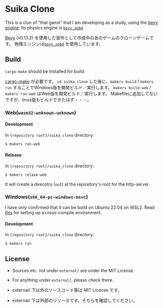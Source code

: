# Suika Clone

This is a clon of "that game" that I am developing as a study, using the [bevy engine](https://bevyengine.org/).
Its physics engine is [`bevy_xpbd`](https://github.com/Jondolf/bevy_xpbd).


[Bevy](https://bevyengine.org/) (v0.13.2) を使用した習作として作成中のあのゲームのクローンゲームです。
物理エンジンは[`bevy_xpbd`](https://github.com/Jondolf/bevy_xpbd) を使用しています。

## Build

`cargo-make` should be installed for build.

[cargo-make](https://github.com/sagiegurari/cargo-make) が必要です。
`cd suika_clone` した後に、`makers build` / `makers run` することでWindows版を開発ビルド／実行します。
`makers build-web` / `makers run-web` はWeb版を開発ビルド／実行します。
Makefileに追加してないですが、linux版もビルドできたはず・・・。

### Web(`wasm32-unknown-unknown`)

#### Development

In `{repository root}/suika_clone` directory:
```sh
$ makers run-web
```

#### Release

In `{repository root}/suika_clone` directory:
```sh
$ makers relase-web
```

It will create a direcotry (`out`) at the repository's root for the http-server.

### Windows(`x86_64-pc-windows-msvc`)

I have only confirmed that it can be build on Ubuntu 22.04 on WSL2.
Read [this](https://bevy-cheatbook.github.io/setup/cross/linux-windows.html#first-time-setup-msvc) for setting up a cross-compile environment.

#### Development

In `{repository root}/suika_clone` directory:
```sh
$ makers run
```


## License

- Sources etc. not under `external/` are under the MIT License.
- For anything under `external/`, please check there.

- external/ 下以外のソースコード等は MIT License です。
- external/ 下は外部のリソースです。そちらを確認してください。
